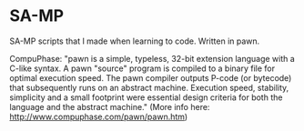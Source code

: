# SA-MP
SA-MP scripts that I made when learning to code. Written in pawn.

CompuPhase:
"pawn is a simple, typeless, 32-bit extension language with a C-like syntax. A pawn "source" program is compiled to a binary file for optimal execution speed. The pawn compiler outputs P-code (or bytecode) that subsequently runs on an abstract machine. Execution speed, stability, simplicity and a small footprint were essential design criteria for both the language and the abstract machine."
(More info here: http://www.compuphase.com/pawn/pawn.htm)
